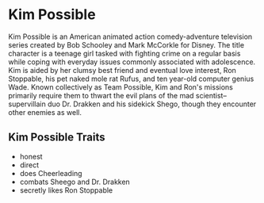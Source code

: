 # Kim Possible 
Kim Possible is an American animated action comedy-adventure television series created by Bob Schooley and Mark McCorkle for Disney.
The title character is a teenage girl tasked with fighting crime on a regular basis while coping with everyday issues commonly associated 
with adolescence. Kim is aided by her clumsy best friend and eventual love interest, Ron Stoppable, his pet naked mole rat Rufus, 
and ten year-old computer genius Wade. Known collectively as Team Possible, Kim and Ron's missions primarily require them to thwart 
the evil plans of the mad scientist–supervillain duo Dr. Drakken and his sidekick Shego, though they encounter other enemies as well.
## Kim Possible Traits
* honest
* direct
* does Cheerleading
* combats Sheego and Dr. Drakken
* secretly likes Ron Stoppable
